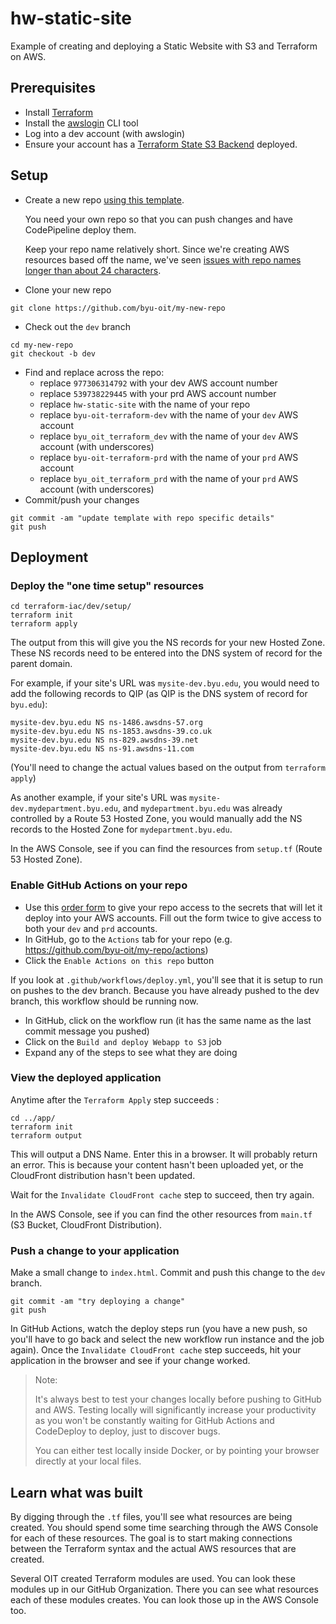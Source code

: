 # hw-static-site
Example of creating and deploying a Static Website with S3 and Terraform on AWS.

## Prerequisites

* Install [Terraform](https://www.terraform.io/downloads.html)
* Install the [awslogin](https://pypi.org/project/byu-awslogin/) CLI tool
* Log into a dev account (with awslogin)
* Ensure your account has a [Terraform State S3 Backend](https://github.com/byu-oit/terraform-aws-backend-s3) deployed.

## Setup
* Create a new repo [using this template](https://github.com/byu-oit/hw-static-site/generate).

  You need your own repo so that you can push changes and have CodePipeline deploy them.
  
  Keep your repo name relatively short. Since we're creating AWS resources based off the name, we've seen [issues with repo names longer than about 24 characters](https://github.com/byu-oit/hello-world-api/issues/22).

* Clone your new repo
```
git clone https://github.com/byu-oit/my-new-repo
```
* Check out the `dev` branch 
```
cd my-new-repo
git checkout -b dev
```
* Find and replace across the repo:
  * replace `977306314792` with your dev AWS account number
  * replace `539738229445` with your prd AWS account number
  * replace `hw-static-site` with the name of your repo
  * replace `byu-oit-terraform-dev` with the name of your `dev` AWS account
  * replace `byu_oit_terraform_dev` with the name of your `dev` AWS account (with underscores)
  * replace `byu-oit-terraform-prd` with the name of your `prd` AWS account
  * replace `byu_oit_terraform_prd` with the name of your `prd` AWS account (with underscores)
* Commit/push your changes
```
git commit -am "update template with repo specific details" 
git push
```

## Deployment

### Deploy the "one time setup" resources

```
cd terraform-iac/dev/setup/
terraform init
terraform apply
```

The output from this will give you the NS records for your new Hosted Zone. These NS records need to be entered into the DNS system of record for the parent domain.

For example, if your site's URL was `mysite-dev.byu.edu`, you would need to add the following records to QIP (as QIP is the DNS system of record for `byu.edu`):

```
mysite-dev.byu.edu NS ns-1486.awsdns-57.org
mysite-dev.byu.edu NS ns-1853.awsdns-39.co.uk
mysite-dev.byu.edu NS ns-829.awsdns-39.net
mysite-dev.byu.edu NS ns-91.awsdns-11.com
```

(You'll need to change the actual values based on the output from `terraform apply`)

As another example, if your site's URL was `mysite-dev.mydepartment.byu.edu`, and `mydepartment.byu.edu` was already controlled by a Route 53 Hosted Zone, you would manually add the NS records to the Hosted Zone for `mydepartment.byu.edu`.

In the AWS Console, see if you can find the resources from `setup.tf` (Route 53 Hosted Zone).

### Enable GitHub Actions on your repo

* Use this [order form](https://it.byu.edu/it?id=sc_cat_item&sys_id=d20809201b2d141069fbbaecdc4bcb84) to give your repo access to the secrets that will let it deploy into your AWS accounts. Fill out the form twice to give access to both your `dev` and `prd` accounts.
* In GitHub, go to the `Actions` tab for your repo (e.g. https://github.com/byu-oit/my-repo/actions)
* Click the `Enable Actions on this repo` button

If you look at `.github/workflows/deploy.yml`, you'll see that it is setup to run on pushes to the dev branch. Because you have already pushed to the dev branch, this workflow should be running now.

* In GitHub, click on the workflow run (it has the same name as the last commit message you pushed)
* Click on the `Build and deploy Webapp to S3` job
* Expand any of the steps to see what they are doing

### View the deployed application

Anytime after the `Terraform Apply` step succeeds   :
```
cd ../app/
terraform init
terraform output
```

This will output a DNS Name. Enter this in a browser. It will probably return an error. This is because your content hasn't been uploaded yet, or the CloudFront distribution hasn't been updated.

Wait for the `Invalidate CloudFront cache` step to succeed, then try again.

In the AWS Console, see if you can find the other resources from `main.tf` (S3 Bucket, CloudFront Distribution).

### Push a change to your application

Make a small change to `index.html`. Commit and push this change to the `dev` branch.

```
git commit -am "try deploying a change"
git push
```

In GitHub Actions, watch the deploy steps run (you have a new push, so you'll have to go back and select the new workflow run instance and the job again). Once the `Invalidate CloudFront cache` step succeeds, hit your application in the browser and see if your change worked.

> Note: 
>
> It's always best to test your changes locally before pushing to GitHub and AWS. Testing locally will significantly increase your productivity as you won't be constantly waiting for GitHub Actions and CodeDeploy to deploy, just to discover bugs.
>
> You can either test locally inside Docker, or by pointing your browser directly at your local files.

## Learn what was built

By digging through the `.tf` files, you'll see what resources are being created. You should spend some time searching through the AWS Console for each of these resources. The goal is to start making connections between the Terraform syntax and the actual AWS resources that are created.

Several OIT created Terraform modules are used. You can look these modules up in our GitHub Organization. There you can see what resources each of these modules creates. You can look those up in the AWS Console too.
